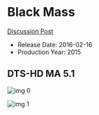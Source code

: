 # Black Mass

[Discussion Post](https://www.avsforum.com/threads/bass-eq-for-filtered-movies.2995212/post-59970806)

* Release Date: 2016-02-16
* Production Year: 2015

## DTS-HD MA 5.1

![img 0](https://i.imgur.com/zQiodeZ.jpg)

![img 1](https://i.imgur.com/rjuuaor.png)

